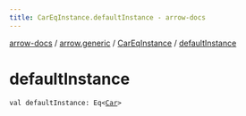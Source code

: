```yaml
---
title: CarEqInstance.defaultInstance - arrow-docs
---
```


[arrow-docs](../../index.html) / [arrow.generic](../index.html) / [CarEqInstance](index.html) / [defaultInstance](./default-instance.html)

# defaultInstance

`val defaultInstance: Eq<`[`Car`](../-car/index.html)`>`